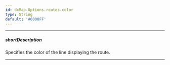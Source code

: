 ```yaml
---
id: dxMap.Options.routes.color
type: String
default: '#0000FF'
---
```

---
##### shortDescription
Specifies the color of the line displaying the route.

---
